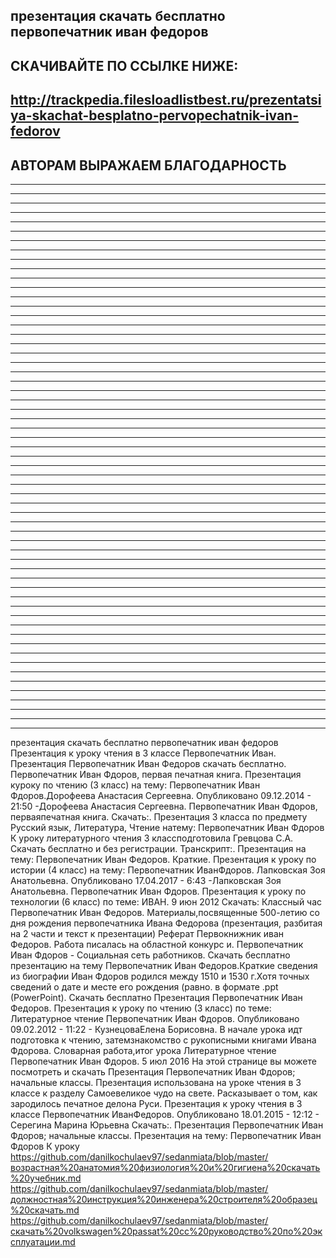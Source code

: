 презентация скачать бесплатно первопечатник иван федоров
--------------------------------------------------
СКАЧИВАЙТЕ ПО ССЫЛКЕ НИЖЕ:
--------------------------------------------------
http://trackpedia.filesloadlistbest.ru/prezentatsiya-skachat-besplatno-pervopechatnik-ivan-fedorov
--------------------------------------------------
АВТОРАМ ВЫРАЖАЕМ БЛАГОДАРНОСТЬ
--------------------------------------------------
--------------------------------------------------
--------------------------------------------------
--------------------------------------------------
--------------------------------------------------
--------------------------------------------------
--------------------------------------------------
--------------------------------------------------
--------------------------------------------------
--------------------------------------------------
--------------------------------------------------
--------------------------------------------------
--------------------------------------------------
--------------------------------------------------
--------------------------------------------------
--------------------------------------------------
--------------------------------------------------
--------------------------------------------------
--------------------------------------------------
--------------------------------------------------
--------------------------------------------------
--------------------------------------------------
--------------------------------------------------
--------------------------------------------------
--------------------------------------------------
--------------------------------------------------
--------------------------------------------------
--------------------------------------------------
--------------------------------------------------
--------------------------------------------------
--------------------------------------------------
--------------------------------------------------
--------------------------------------------------
--------------------------------------------------
--------------------------------------------------
--------------------------------------------------
--------------------------------------------------
--------------------------------------------------
--------------------------------------------------
--------------------------------------------------
--------------------------------------------------
--------------------------------------------------
--------------------------------------------------
--------------------------------------------------
--------------------------------------------------
--------------------------------------------------
--------------------------------------------------
--------------------------------------------------
--------------------------------------------------
--------------------------------------------------
--------------------------------------------------
--------------------------------------------------
--------------------------------------------------
--------------------------------------------------
--------------------------------------------------
--------------------------------------------------
--------------------------------------------------
--------------------------------------------------
--------------------------------------------------
--------------------------------------------------
презентация скачать бесплатно первопечатник иван федоров Презентация к уроку чтения в 3 классе Первопечатник Иван. Презентация Первопечатник Иван Федоров скачать бесплатно. Первопечатник Иван Фдоров, первая печатная книга.  Презентация куроку по чтению (3 класс) на тему: Первопечатник Иван Фдоров.Дорофеева Анастасия Сергеевна. Опубликовано 09.12.2014 - 21:50 -Дорофеева Анастасия Сергеевна. Первопечатник Иван Фдоров, перваяпечатная книга. Скачать:. Презентация 3 класса по предмету Русский язык, Литература, Чтение натему: Первопечатник Иван Фдоров К уроку литературного чтения 3 классподготовила Гревцова С.А. Скачать бесплатно и без регистрации. Транскрипт:. Презентация на тему: Первопечатник Иван Федоров. Краткие. Презентация к уроку по истории (4 класс) на тему: Первопечатник ИванФдоров. Лапковская Зоя Анатольевна. Опубликовано 17.04.2017 - 6:43 -Лапковская Зоя Анатольевна. Первопечатник Иван Фдоров. Презентация к уроку по технологии (6 класс) по теме: ИВАН. 9 июн 2012  Скачать:  Классный час Первопечатник Иван Федоров. Материалы,посвященные 500-летию со дня рождения первопечатника Ивана Федорова (презентация, разбитая на 2 части и текст к презентации) Реферат Первокнижник иван Федоров. Работа писалась на областной конкурс и. Первопечатник Иван Фдоров - Социальная сеть работников. Скачать бесплатно презентацию на тему Первопечатник Иван Федоров.Краткие сведения из биографии Иван Фдоров родился между 1510 и 1530 г.Хотя точных сведений о дате и месте его рождения (равно. в формате .ppt (PowerPoint). Скачать бесплатно Презентация Первопечатник Иван Федоров. Презентация к уроку по чтению (3 класс) по теме: Литературное чтение Первопечатник Иван Фдоров. Опубликовано 09.02.2012 - 11:22 - КузнецоваЕлена Борисовна. В начале урока идт подготовка к чтению, затемзнакомство с рукописными книгами Ивана Фдорова. Словарная работа,итог урока
Литературное чтение  Первопечатник Иван Фдоров. 5 июл 2016  На этой странице вы можете посмотреть и скачать Презентация Первопечатник Иван Фдоров; начальные классы. Презентация использована на уроке чтения в 3 классе к разделу Самоевеликое чудо на свете. Расказывает о том, как зародилось печатное делона Руси.  Презентация к уроку чтения в 3 классе Первопечатник ИванФедоров. Опубликовано 18.01.2015 - 12:12 - Серегина Марина Юрьевна Скачать:. Презентация Первопечатник Иван Фдоров; начальные классы. Презентация на тему: Первопечатник Иван Фдоров К уроку
https://github.com/danilkochulaev97/sedanmiata/blob/master/возрастная%20анатомия%20физиология%20и%20гигиена%20скачать%20учебник.md
https://github.com/danilkochulaev97/sedanmiata/blob/master/должностная%20инструкция%20инженера%20строителя%20образец%20скачать.md
https://github.com/danilkochulaev97/sedanmiata/blob/master/скачать%20volkswagen%20passat%20cc%20руководство%20по%20эксплуатации.md